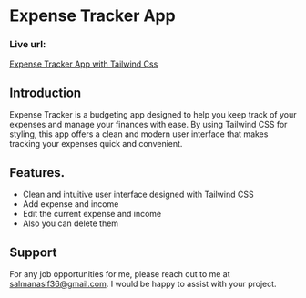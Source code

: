 # Expense Tracker App

### Live url:
[Expense Tracker App with Tailwind Css](https://expense-tracker-app-tailwind-css.surge.sh/)

## Introduction
Expense Tracker is a budgeting app designed to help you keep track of your expenses and manage your finances with ease. By using Tailwind CSS for styling, this app offers a clean and modern user interface that makes tracking your expenses quick and convenient.

## Features.
- Clean and intuitive user interface designed with Tailwind CSS
- Add expense and income
- Edit the current expense and income
- Also you can delete them

## Support
For any job opportunities for me, please reach out to me at [salmanasif36@gmail.com](mailto:salman36@gmail.com). I would be happy to assist with your project.
